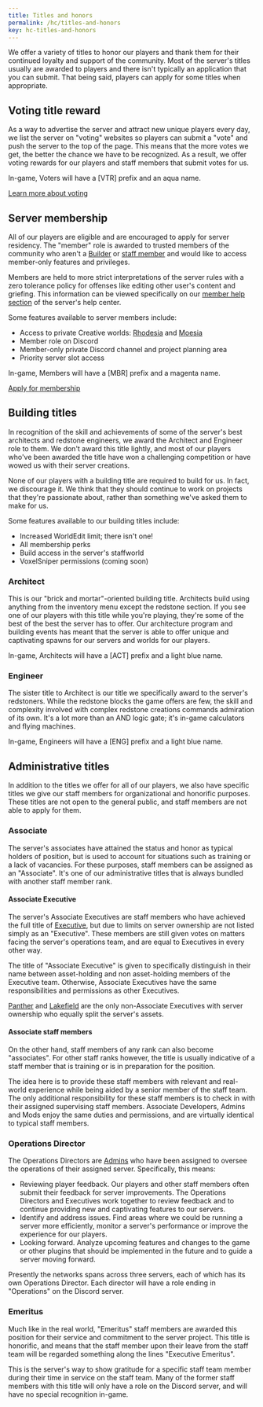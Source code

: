 ```yaml
---
title: Titles and honors
permalink: /hc/titles-and-honors
key: hc-titles-and-honors
---
```


We offer a variety of titles to honor our players and thank them for their continued loyalty and support of the community. Most of the server's titles usually are awarded to players and there isn't typically an application that you can submit. That being said, players can apply for some titles when appropriate.

## Voting title reward
As a way to advertise the server and attract new unique players every day, we list the server on "voting" websites so players can submit a "vote" and push the server to the top of the page. This means that the more votes we get, the better the chance we have to be recognized. As a result, we offer voting rewards for our players and staff members that submit votes for us.

In-game, Voters will have a <span class="tag-bracket">[</span><span class="voter-primary">VTR</span><span class="tag-bracket">]</span> prefix and an <span class="voter-secondary">aqua</span> name.

<a class="button button--outline-primary button--rounded" href="../vote">Learn more about voting</a>

## Server membership
All of our players are eligible and are encouraged to apply for server residency. The "member" role is awarded to trusted members of the community who aren't a [Builder](../hc/titles-and-honors#building-titles) or [staff member](../staff) and would like to access member-only features and privileges.

Members are held to more strict interpretations of the server rules with a zero tolerance policy for offenses like editing other user's content and griefing. This information can be viewed specifically on our [member help section](../#) of the server's help center.

Some features available to server members include:
* Access to private <span class="creative">Creative</span> worlds: [Rhodesia](../servers/creative#rhodesia) and [Moesia](../servers/creative#moesia)
* Member role on Discord
* Member-only private Discord channel and project planning area
* Priority server slot access

In-game, Members will have a <span class="tag-bracket">[</span><span class="member-primary">MBR</span><span class="tag-bracket">]</span> prefix and a <span class="member-secondary">magenta</span> name.

<a class="button button--outline-primary button--rounded" href="../apps/member">Apply for membership</a>

## Building titles
In recognition of the skill and achievements of some of the server's best architects and redstone engineers, we award the Architect and Engineer role to them. We don't award this title lightly, and most of our players who've been awarded the title have won a challenging competition or have wowed us with their server creations.

None of our players with a building title are required to build for us. In fact, we discourage it. We think that they should continue to work on projects that they're passionate about, rather than something we've asked them to make for us.

Some features available to our building titles include:
* Increased WorldEdit limit; there isn't one!
* All membership perks
* Build access in the server's staffworld
* VoxelSniper permissions (coming soon)

### Architect
This is our "brick and mortar"-oriented building title. Architects build using anything from the inventory menu except the redstone section. If you see one of our players with this title while you're playing, they're some of the best of the best the server has to offer. Our architecture program and building events has meant that the server is able to offer unique and captivating spawns for our servers and worlds for our players.

In-game, Architects will have a <span class="tag-bracket">[</span><span class="builder-primary">ACT</span><span class="tag-bracket">]</span> prefix and a <span class="builder-secondary">light blue</span> name.

<!-- <a class="button button--outline-primary button--rounded" href="../apps/architect">Apply for Architect</a> -->

### Engineer
The sister title to Architect is our title we specifically award to the server's redstoners. While the redstone blocks the game offers are few, the skill and complexity involved with complex redstone creations commands admiration of its own. It's a lot more than an AND logic gate; it's in-game calculators and flying machines.

In-game, Engineers will have a <span class="tag-bracket">[</span><span class="builder-primary">ENG</span><span class="tag-bracket">]</span> prefix and a <span class="builder-secondary">light blue</span> name.

<!-- <a class="button button--outline-primary button--rounded" href="../apps/engineer">Apply for Engineer</a> -->

## Administrative titles
In addition to the titles we offer for all of our players, we also have specific titles we give our staff members for organizational and honorific purposes. These titles are not open to the general public, and staff members are not able to apply for them.

### Associate
The server's associates have attained the status and honor as typical holders of position, but is used to account for situations such as training or a lack of vacancies. For these purposes, staff members can be assigned as an "Associate". It's one of our administrative titles that is always bundled with another staff member rank.

#### Associate Executive
The server's Associate Executives are staff members who have achieved the full title of [Executive](../staff), but due to limits on server ownership are not listed simply as an "Executive". These members are still given votes on matters facing the server's operations team, and are equal to Executives in every other way.

The title of "Associate Executive" is given to specifically distinguish in their name between asset-holding and non asset-holding members of the Executive team. Otherwise, Associate Executives have the same responsibilities and permissions as other Executives.

[Panther](https://darkst.one/staff/exec/panther) and [Lakefield](https://darkst.one/staff/exec/lakefield) are the only non-Associate Executives with server ownership who equally split the server's assets.

#### Associate staff members
On the other hand, staff members of any rank can also become "associates". For other staff ranks however, the title is usually indicative of a staff member that is training or is in preparation for the position.

The idea here is to provide these staff members with relevant and real-world experience while being aided by a senior member of the staff team. The only additional responsibility for these staff members is to check in with their assigned supervising staff members. Associate Developers, Admins and Mods enjoy the same duties and permissions, and are virtually identical to typical staff members.

### Operations Director
The Operations Directors are [Admins](../hc/content-moderation#admins) who have been assigned to oversee the operations of their assigned server. Specifically, this means:
* Reviewing player feedback. Our players and other staff members often submit their feedback for server improvements. The Operations Directors and Executives work together to review feedback and to continue providing new and captivating features to our servers.
* Identify and address issues. Find areas where we could be running a server more efficiently, monitor a server's performance or improve the experience for our players.
* Looking forward. Analyze upcoming features and changes to the game or other plugins that should be implemented in the future and to guide a server moving forward.

Presently the networks spans across three servers, each of which has its own Operations Director. Each director will have a role ending in "Operations" on the Discord server.

### Emeritus
Much like in the real world, "Emeritus" staff members are awarded this position for their service and commitment to the server project. This title is honorific, and means that the staff member upon their leave from the staff team will be regarded something along the lines "Executive Emeritus".

This is the server's way to show gratitude for a specific staff team member during their time in service on the staff team. Many of the former staff members with this title will only have a role on the Discord server, and will have no special recognition in-game.
